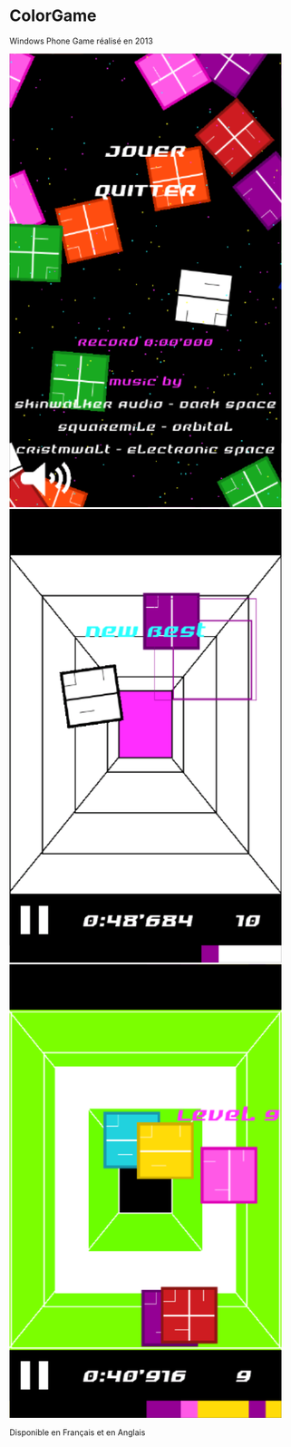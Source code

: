 # ColorGame
Windows Phone Game réalisé en 2013

![Screen 1](https://github.com/Paulalex85/ColorGame/blob/master/SCREEN/FR/1.png)
![Screen 2](https://github.com/Paulalex85/ColorGame/blob/master/SCREEN/EN/3.png)
![Screen 3](https://github.com/Paulalex85/ColorGame/blob/master/SCREEN/EN/4.png)

Disponible en Français et en Anglais

